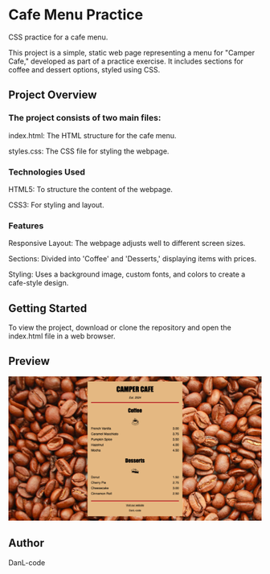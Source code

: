 # Cafe Menu Practice
CSS practice for a cafe menu.

This project is a simple, static web page representing a menu for "Camper Cafe," developed as part of a practice exercise. It includes sections for coffee and dessert options, styled using CSS.

## Project Overview

### The project consists of two main files:
index.html: The HTML structure for the cafe menu.

styles.css: The CSS file for styling the webpage.

### Technologies Used
HTML5: To structure the content of the webpage.

CSS3: For styling and layout.

### Features
Responsive Layout: The webpage adjusts well to different screen sizes.

Sections: Divided into 'Coffee' and 'Desserts,' displaying items with prices.

Styling: Uses a background image, custom fonts, and colors to create a cafe-style design.

## Getting Started
To view the project, download or clone the repository and open the index.html file in a web browser.

## Preview
![Camper Cafe Menu Screenshot](https://github.com/DanL-code/web_practice_cafeMenu/blob/main/cafeMenu_screenshot.png)

## Author
DanL-code
